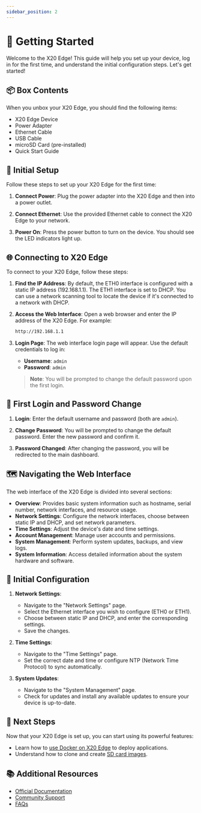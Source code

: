 ```yaml
---
sidebar_position: 2
---
```


# 🚀 Getting Started

Welcome to the X20 Edge! This guide will help you set up your device, log in for the first time, and understand the initial configuration steps. Let's get started!

## 📦 Box Contents

When you unbox your X20 Edge, you should find the following items:

- X20 Edge Device
- Power Adapter
- Ethernet Cable
- USB Cable
- microSD Card (pre-installed)
- Quick Start Guide

## 🔧 Initial Setup

Follow these steps to set up your X20 Edge for the first time:

1. **Connect Power**: Plug the power adapter into the X20 Edge and then into a power outlet.

2. **Connect Ethernet**: Use the provided Ethernet cable to connect the X20 Edge to your network.

3. **Power On**: Press the power button to turn on the device. You should see the LED indicators light up.

## 🌐 Connecting to X20 Edge

To connect to your X20 Edge, follow these steps:

1. **Find the IP Address**: By default, the ETH0 interface is configured with a static IP address (192.168.1.1). The ETH1 interface is set to DHCP. You can use a network scanning tool to locate the device if it's connected to a network with DHCP.

2. **Access the Web Interface**: Open a web browser and enter the IP address of the X20 Edge. For example:
   ```bash
   http://192.168.1.1
   ```

3. **Login Page**: The web interface login page will appear. Use the default credentials to log in:
   - **Username**: ```admin```
   - **Password**: ```admin```

   > **Note**: You will be prompted to change the default password upon the first login.

## 🔐 First Login and Password Change

1. **Login**: Enter the default username and password (both are ```admin```).

2. **Change Password**: You will be prompted to change the default password. Enter the new password and confirm it.

3. **Password Changed**: After changing the password, you will be redirected to the main dashboard.

## 🗺 Navigating the Web Interface

The web interface of the X20 Edge is divided into several sections:

- **Overview**: Provides basic system information such as hostname, serial number, network interfaces, and resource usage.
- **Network Settings**: Configure the network interfaces, choose between static IP and DHCP, and set network parameters.
- **Time Settings**: Adjust the device's date and time settings.
- **Account Management**: Manage user accounts and permissions.
- **System Management**: Perform system updates, backups, and view logs.
- **System Information**: Access detailed information about the system hardware and software.

## 📜 Initial Configuration

1. **Network Settings**:
   - Navigate to the "Network Settings" page.
   - Select the Ethernet interface you wish to configure (ETH0 or ETH1).
   - Choose between static IP and DHCP, and enter the corresponding settings.
   - Save the changes.

2. **Time Settings**:
   - Navigate to the "Time Settings" page.
   - Set the correct date and time or configure NTP (Network Time Protocol) to sync automatically.

3. **System Updates**:
   - Navigate to the "System Management" page.
   - Check for updates and install any available updates to ensure your device is up-to-date.

## 🐳 Next Steps

Now that your X20 Edge is set up, you can start using its powerful features:

- Learn how to [use Docker on X20 Edge](./docker/basics.md) to deploy applications.
- Understand how to clone and create [SD card images](./burning-new-image.md).

## 📚 Additional Resources

- [Official Documentation](https://www.br-automation.com/)
- [Community Support](https://community.br-automation.com/)
- [FAQs](https://www.br-automation.com/en/support/faq/)
